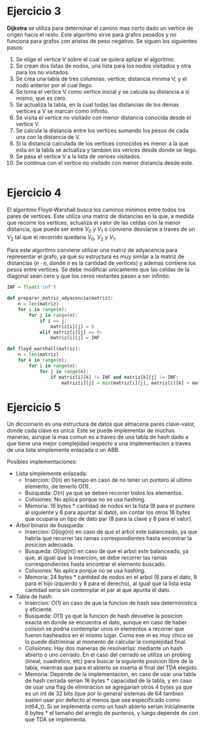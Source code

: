# Ejercicio 3
**Dijkstra** se utiliza para determinar el camino mas corto dado un vertice de origen hacia el resto. Este algoritmo sirve para grafos pesados y no funciona para grafos con aristas de peso negativo. Se siguen los siguientes pasos:
1. Se elige el vertice V sobre el cual se quiera aplizar el algoritmo.
2. Se crean dos listas de nodos, una lista para los nodos visitados y otra para los no visitados.
3. Se crea una tabla de tres columnas: vertice; distancia minima V; y el nodo anterior por el cual llego.
4. Se toma el vertice V como vertice inicial y se calcula su distancia a si mismo, que es cero.
5. Se actualiza la tabla, en la cual todas las distancias de los demas vertices a V se marcan como infinito.
6. Se visita el vertice no visitado con menor distancia conocida desde el vertice V.
7. Se calcula la distancia entre los vertices sumando los pesos de cada una con la distancia de V.
8. Si la distancia calculada de los vertices conocidos es menor a la que esta en la tabla se actualiza y tambien los verices desde donde se llego.
9. Se pasa el vertice V a la lista de verices visitados.
10. Se continua con el vertice no visitado con menor distancia desde este.

```txt

```

# Ejercicio 4
El algoritmo Floyd-Warshall busca los caminos minimos entre todos los pares de vertices. Este utiliza una matriz de distancias en la que, a medida que recorre los vertices, actualiza el valor de las celdas con la menor distancia, que puede ser entre $V_0$ y $V_1$ o conviene desviarse a traves de un $V_2$ tal que el recorrido quedaria $V_0$, $V_2$ y $V_1$.

Para este algoritmo conviene utilizar una matriz de adyacencia para representar el grafo, ya que su estructura es muy similar a la matriz de distancias ($n \cdot n$, donde $n$ es la cantidad de vertices) y ademas contiene los pesos entre vertices. Se debe modificar unicamente que las celdas de la diagonal sean cero y que los ceros restantes pasen a ser infinito.

```python
INF = float('inf')

def preparar_matriz_adyacencia(matriz):
	n = len(matriz)
	for i in range(n):
		for j in range(n):
			if i == j:
				matriz[i][j] = 0
			elif matriz[i][j] == 0:
				matriz[i][j] = INF

def floyd_warshall(matriz):
	n = len(matriz)
	for k in range(n):
		for i in range(n):
			for j in range(n):
				if matriz[i][k] != INF and matriz[k][j] != INF:
					matriz[i][j] = min(matriz[i][j], matriz[i][k] + matriz[k][j])
```

# Ejercicio 5
Un diccionario es una estructura de datos que almacena pares clave-valor, donde cada clave es unica. Este se puede implementar de muchas maneras, aunque la mas comun es a traves de una tabla de hash dado a que tiene una mejor complejidad respecto a una implementacion a traves de una lista simplemente enlazada o un ABB.

Posibles implementaciones:
- Lista simplemente enlazada:
	- Insercion: $O(n)$ en tiempo en caso de no tener un puntero al ultimo elemento, de tenerlo $O(1)$.
	- Busqueda: $O(n)$ ya que se deben recorrer todos los elementos.
	- Colisiones: No aplica porque no se usa hashing.
	- Memoria: 16 bytes * cantidad de nodos en la lista (8 para el puntero al siguiente y 8 para apuntar al dato), sin contar los otros 16 bytes que ocuparia un tipo de dato par (8 para la clave y 8 para el valor).
- Árbol binario de busqueda:
	- Insercion: $O(log(n))$ en caso de que el arbol este balanceado, ya que habria que recorrer las ramas correspondientes hasta encontrar la posicion adecuada.
	- Busqueda: $O(log(n))$ en caso de que el arbol este balanceado, ya que, al igual que la insercion, se debe recorrer las ramas correspondientes hasta encontrar el elemento buscado.
	- Colisiones: No aplica porque no se usa hashing.
	- Memoria: 24 bytes * cantidad de nodos en el arbol (8 para el dato, 8 para el hijo izquierdo y 8 para el derecho), al igual que la lista esta cantidad seria sin contemplar el par al que apunta el dato.
- Tabla de hash:
	- Insercion: $O(1)$ en caso de que la funcion de hash sea deterministica y eficiente.
	- Busqueda: $O(1)$ ya que la funcion de hash devuelve la posicion exacta en donde se encuentra el dato, aunque en caso de haber colision se podria contemplar unos $m$ elementos a recorrer que fueron hasheados en el mismo lugar. Como ese $m$ es muy chico se lo puede distriminar al momento de calcular la complejidad final.
	- Colisiones: Hay dos maneras de resolverlas: mediante un hash abierto o uno cerrado. En el caso del cerrado se utiliza un probing (lineal, cuadratico, etc) para buscar la siguiente posicion libre de la tabla, mientras que para el abierto se inserta al final del TDA elegido.
	- Memoria: Depende de la implementacion, en caso de usar una tabla de hash cerrada serian 16 bytes * capacidad de la tabla, y en caso de usar una flag de eliminacion se agregarian otros 4 bytes ya que es un int de 32 bits (que por lo general sistemas de 64 tambien suelen usar por defecto al menos que sea especificado como int64_t). Si se implementa como un hash abierto serian inicialmente 8 bytes * el tamaño del arreglo de punteros, y luego depende de con que TDA se implementa.